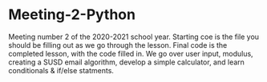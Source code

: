 # Meeting-2-Python
Meeting number 2 of the 2020-2021 school year. Starting coe is the file you should be filling out as we go through the lesson. Final code is the completed lesson, with the code filled in. We go over user input, modulus, creating a SUSD email algorithm, develop a simple calculator, and learn conditionals &amp; if/else statments.
